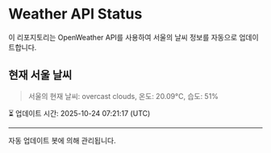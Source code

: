 
# Weather API Status

이 리포지토리는 OpenWeather API를 사용하여 서울의 날씨 정보를 자동으로 업데이트합니다.

## 현재 서울 날씨
> 서울의 현재 날씨: overcast clouds, 온도: 20.09°C, 습도: 51%

⏳ 업데이트 시간: 2025-10-24 07:21:17 (UTC)

---
자동 업데이트 봇에 의해 관리됩니다.
